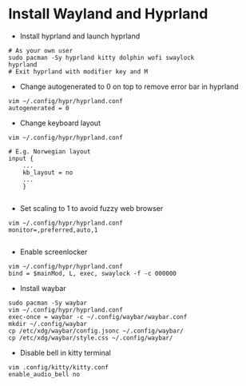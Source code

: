# Install Wayland and Hyprland

- Install hyprland and launch hyprland
```
# As your own user
sudo pacman -Sy hyprland kitty dolphin wofi swaylock
hyprland
# Exit hyprland with modifier key and M
```


- Change autogenerated to 0 on top to remove error bar in hyprland
```
vim ~/.config/hypr/hyprland.conf
autogenerated = 0 
```
- Change keyboard layout
```
vim ~/.config/hypr/hyprland.conf

# E.g. Norwegian layout
input {
    ...
    kb_layout = no
    ...
    }
    
```

- Set scaling to 1 to avoid fuzzy web browser
```
vim ~/.config/hypr/hyprland.conf
monitor=,preferred,auto,1
    
```

- Enable screenlocker

```
vim ~/.config/hypr/hyprland.conf
bind = $mainMod, L, exec, swaylock -f -c 000000
```

- Install waybar
```
sudo pacman -Sy waybar
vim ~/.config/hypr/hyprland.conf
exec-once = waybar -c ~/.config/waybar/waybar.conf
mkdir ~/.config/waybar
cp /etc/xdg/waybar/config.jsonc ~/.config/waybar/
cp /etc/xdg/waybar/style.css ~/.config/waybar/

```

- Disable bell in kitty terminal
```
vim .config/kitty/kitty.conf
enable_audio_bell no
```


